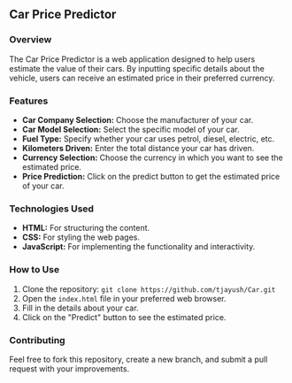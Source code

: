 

## Car Price Predictor

### Overview
The Car Price Predictor is a web application designed to help users estimate the value of their cars. By inputting specific details about the vehicle, users can receive an estimated price in their preferred currency.

### Features
- **Car Company Selection:** Choose the manufacturer of your car.
- **Car Model Selection:** Select the specific model of your car.
- **Fuel Type:** Specify whether your car uses petrol, diesel, electric, etc.
- **Kilometers Driven:** Enter the total distance your car has driven.
- **Currency Selection:** Choose the currency in which you want to see the estimated price.
- **Price Prediction:** Click on the predict button to get the estimated price of your car.

### Technologies Used
- **HTML:** For structuring the content.
- **CSS:** For styling the web pages.
- **JavaScript:** For implementing the functionality and interactivity.

### How to Use
1. Clone the repository: `git clone https://github.com/tjayush/Car.git`
2. Open the `index.html` file in your preferred web browser.
3. Fill in the details about your car.
4. Click on the "Predict" button to see the estimated price.


### Contributing
Feel free to fork this repository, create a new branch, and submit a pull request with your improvements.

